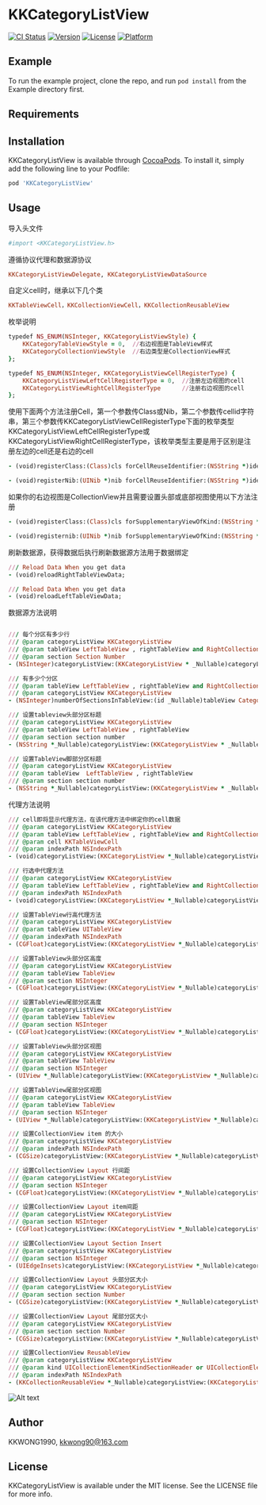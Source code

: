 # KKCategoryListView

[![CI Status](https://img.shields.io/travis/KKWONG1990/KKCategoryListView.svg?style=flat)](https://travis-ci.org/KKWONG1990/KKCategoryListView)
[![Version](https://img.shields.io/cocoapods/v/KKCategoryListView.svg?style=flat)](https://cocoapods.org/pods/KKCategoryListView)
[![License](https://img.shields.io/cocoapods/l/KKCategoryListView.svg?style=flat)](https://cocoapods.org/pods/KKCategoryListView)
[![Platform](https://img.shields.io/cocoapods/p/KKCategoryListView.svg?style=flat)](https://cocoapods.org/pods/KKCategoryListView)

## Example

To run the example project, clone the repo, and run `pod install` from the Example directory first.

## Requirements

## Installation

KKCategoryListView is available through [CocoaPods](https://cocoapods.org). To install
it, simply add the following line to your Podfile:

```ruby
pod 'KKCategoryListView'
```
## Usage

导入头文件
```ruby
#import <KKCategoryListView.h>
```

遵循协议代理和数据源协议
```ruby
KKCategoryListViewDelegate, KKCategoryListViewDataSource
```

自定义cell时，继承以下几个类
```ruby
KKTableViewCell，KKCollectionViewCell，KKCollectionReusableView
```

枚举说明
```ruby
typedef NS_ENUM(NSInteger, KKCategoryListViewStyle) {
    KKCategoryTableViewStyle = 0,  //右边视图是TableView样式
    KKCategoryCollectionViewStyle  //右边类型是CollectionView样式
};

typedef NS_ENUM(NSInteger, KKCategoryListViewCellRegisterType) {
    KKCategoryListViewLeftCellRegisterType = 0,  //注册左边视图的cell
    KKCategoryListViewRightCellRegisterType      //注册右边视图的cell
};
```

使用下面两个方法注册Cell，第一个参数传Class或Nib，第二个参数传cellid字符串，第三个参数传KKCategoryListViewCellRegisterType下面的枚举类型KKCategoryListViewLeftCellRegisterType或KKCategoryListViewRightCellRegisterType，该枚举类型主要是用于区别是注册左边的cell还是右边的cell
```ruby
- (void)registerClass:(Class)cls forCellReuseIdentifier:(NSString *)identifier withCellRegisterType:(KKCategoryListViewCellRegisterType)type;

- (void)registerNib:(UINib *)nib forCellReuseIdentifier:(NSString *)identifier withCellRegisterType:(KKCategoryListViewCellRegisterType)type;
```

如果你的右边视图是CollectionView并且需要设置头部或底部视图使用以下方法注册
```ruby
- (void)registerClass:(Class)cls forSupplementaryViewOfKind:(NSString *)kind withReuseIdentifier:(NSString *)identifier;

- (void)registernib:(UINib *)nib forSupplementaryViewOfKind:(NSString *)kind withReuseIdentifier:(NSString *)identifier;
```

刷新数据源，获得数据后执行刷新数据源方法用于数据绑定
```ruby
/// Reload Data When you get data
- (void)reloadRightTableViewData;

/// Reload Data When you get data
- (void)reloadLeftTableViewData;
```

数据源方法说明
```ruby

/// 每个分区有多少行
/// @param categoryListView KKCategoryListView
/// @param tableView LeftTableView , rightTableView and RightCollectionView
/// @param section Section Number
- (NSInteger)categoryListView:(KKCategoryListView * _Nullable)categoryListView tableView:(id _Nullable)tableView numberOfRowsInSection:(NSInteger)section;

/// 有多少个分区
/// @param tableView LeftTableView , rightTableView and RightCollectionView
/// @param categoryListView KKCategoryListView
- (NSInteger)numberOfSectionsInTableView:(id _Nullable)tableView CategoryListView:(KKCategoryListView *_Nullable)categoryListView;

/// 设置tableview头部分区标题
/// @param categoryListView KKCategoryListView
/// @param tableView LeftTableView , rightTableView
/// @param section section number
- (NSString *_Nullable)categoryListView:(KKCategoryListView * _Nullable)categoryListView tableView:(UITableView *_Nullable)tableView titleForHeaderInSection:(NSInteger)section;

/// 设置TableView脚部分区标题
/// @param categoryListView KKCategoryListView
/// @param tableView  LeftTableView , rightTableView
/// @param section section number
- (NSString *_Nullable)categoryListView:(KKCategoryListView * _Nullable)categoryListView tableView:(UITableView *_Nullable)tableView titleForFooterInSection:(NSInteger)section;
```

代理方法说明
```ruby
/// cell即将显示代理方法，在该代理方法中绑定你的cell数据
/// @param categoryListView KKCategoryListView
/// @param tableView LeftTableView , rightTableView and RightCollectionView
/// @param cell KKTableViewCell
/// @param indexPath NSIndexPath
- (void)categoryListView:(KKCategoryListView *_Nullable)categoryListView tableView:(id _Nullable )tableView willDisplayCell:(id _Nullable)cell forRowAtIndexPath:(NSIndexPath *_Nullable)indexPath;

/// 行选中代理方法
/// @param categoryListView KKCategoryListView
/// @param tableView LeftTableView , rightTableView and RightCollectionView
/// @param indexPath NSIndexPath
- (void)categoryListView:(KKCategoryListView *_Nullable)categoryListView tableView:(id _Nullable )tableView didSelectRowAtIndexPath:(NSIndexPath *_Nullable)indexPath;

/// 设置TableView行高代理方法
/// @param categoryListView KKCategoryListView
/// @param tableView UITableView
/// @param indexPath NSIndexPath
- (CGFloat)categoryListView:(KKCategoryListView *_Nullable)categoryListView tableView:(UITableView *_Nullable)tableView heightForRowAtIndexPath:(NSIndexPath *_Nullable)indexPath;

/// 设置TableView头部分区高度
/// @param categoryListView KKCategoryListView
/// @param tableView TableView
/// @param section NSInteger
- (CGFloat)categoryListView:(KKCategoryListView *_Nullable)categoryListView tableView:(UITableView *_Nullable)tableView heightForHeaderInSection:(NSInteger)section;

/// 设置TableView尾部分区高度
/// @param categoryListView KKCategoryListView
/// @param tableView TableView
/// @param section NSInteger
- (CGFloat)categoryListView:(KKCategoryListView *_Nullable)categoryListView tableView:(UITableView *_Nullable)tableView heightForFooterInSection:(NSInteger)section;

/// 设置TableView头部分区视图
/// @param categoryListView KKCategoryListView
/// @param tableView TableView
/// @param section NSInteger
- (UIView *_Nullable)categoryListView:(KKCategoryListView *_Nullable)categoryListView tableView:(UITableView *_Nullable)tableView viewForHeaderInSection:(NSInteger)section;

/// 设置TableView尾部分区视图
/// @param categoryListView KKCategoryListView
/// @param tableView TableView
/// @param section NSInteger
- (UIView *_Nullable)categoryListView:(KKCategoryListView *_Nullable)categoryListView tableView:(UITableView *_Nullable)tableView viewForFooterInSection:(NSInteger)section;

/// 设置CollectionView item 的大小
/// @param categoryListView KKCategoryListView
/// @param indexPath NSIndexPath
- (CGSize)categoryListView:(KKCategoryListView *_Nullable)categoryListView sizeForItemAtIndexPath:(NSIndexPath * _Nullable)indexPath;

/// 设置CollectionView Layout 行间距
/// @param categoryListView KKCategoryListView
/// @param section NSInteger
- (CGFloat)categoryListView:(KKCategoryListView *_Nullable)categoryListView minimumLineSpacingForSectionAtIndex:(NSInteger)section;

/// 设置CollectionView Layout item间距
/// @param categoryListView KKCategoryListView
/// @param section NSInteger
- (CGFloat)categoryListView:(KKCategoryListView *_Nullable)categoryListView minimumInteritemSpacingForSectionAtIndex:(NSInteger)section;

/// 设置CollectionView Layout Section Insert
/// @param categoryListView KKCategoryListView
/// @param section NSInteger
- (UIEdgeInsets)categoryListView:(KKCategoryListView *_Nullable)categoryListView insetForSectionAtIndex:(NSInteger)section;

/// 设置CollectionView Layout 头部分区大小
/// @param categoryListView KKCategoryListView
/// @param section section Number
- (CGSize)categoryListView:(KKCategoryListView *_Nullable)categoryListView referenceSizeForHeaderInSection:(NSInteger)section;

/// 设置CollectionView Layout 尾部分区大小
/// @param categoryListView KKCategoryListView
/// @param section section Number
- (CGSize)categoryListView:(KKCategoryListView *_Nullable)categoryListView referenceSizeForFooterInSection:(NSInteger)section;

/// 设置CollectionView ReusableView
/// @param categoryListView KKCategoryListView
/// @param kind UICollectionElementKindSectionHeader or UICollectionElementKindSectionFooter
/// @param indexPath NSIndexPath
- (KKCollectionReusableView *_Nullable)categoryListView:(KKCategoryListView *_Nullable)categoryListView viewForSupplementaryElementOfKind:(NSString *_Nullable)kind atIndexPath:(NSIndexPath *_Nullable)indexPath;
```

![Alt text](https://github.com/KKWONG1990/KKCategoryListView/blob/master/KKCategoryListView.gif?raw=true)

## Author

KKWONG1990, kkwong90@163.com

## License

KKCategoryListView is available under the MIT license. See the LICENSE file for more info.
